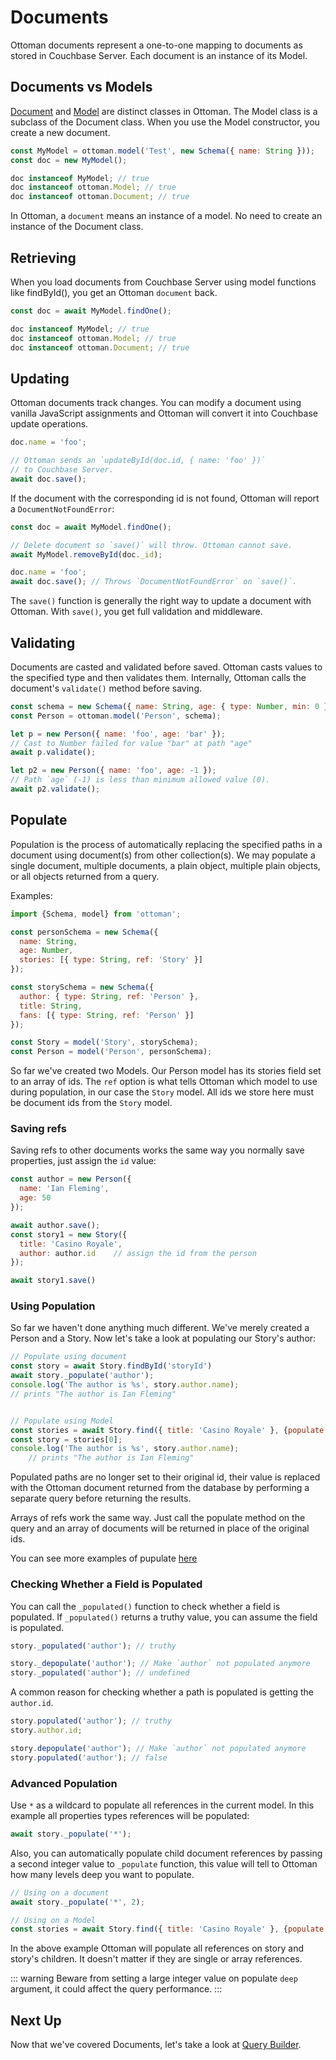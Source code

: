 # Documents

Ottoman documents represent a one-to-one mapping to documents as stored in Couchbase Server. Each document is an instance of its Model.

## Documents vs Models

[Document](/classes/document.html) and [Model](/classes/model.html) are distinct classes in Ottoman. The Model class is a subclass of the Document class. When you use the Model constructor, you create a new document.

```javascript
const MyModel = ottoman.model('Test', new Schema({ name: String }));
const doc = new MyModel();

doc instanceof MyModel; // true
doc instanceof ottoman.Model; // true
doc instanceof ottoman.Document; // true
```

In Ottoman, a `document` means an instance of a model. No need to create an instance of the Document class.

## Retrieving

When you load documents from Couchbase Server using model functions like findById(), you get an Ottoman `document` back.

```javascript
const doc = await MyModel.findOne();

doc instanceof MyModel; // true
doc instanceof ottoman.Model; // true
doc instanceof ottoman.Document; // true
```

## Updating

Ottoman documents track changes. You can modify a document using vanilla JavaScript assignments and Ottoman will convert it into Couchbase update operations.

```javascript
doc.name = 'foo';

// Ottoman sends an `updateById(doc.id, { name: 'foo' })`
// to Couchbase Server.
await doc.save();
```

If the document with the corresponding id is not found, Ottoman will report a `DocumentNotFoundError`:

```javascript
const doc = await MyModel.findOne();

// Delete document so `save()` will throw. Ottoman cannot save.
await MyModel.removeById(doc._id);

doc.name = 'foo';
await doc.save(); // Throws `DocumentNotFoundError` on `save()`.
```

The `save()` function is generally the right way to update a document with Ottoman. With `save()`, you get full validation and middleware.

## Validating

Documents are casted and validated before saved. Ottoman casts values to the specified type and then validates them. Internally, Ottoman calls the document's `validate()` method before saving.

```javascript
const schema = new Schema({ name: String, age: { type: Number, min: 0 } });
const Person = ottoman.model('Person', schema);

let p = new Person({ name: 'foo', age: 'bar' });
// Cast to Number failed for value "bar" at path "age"
await p.validate();

let p2 = new Person({ name: 'foo', age: -1 });
// Path `age` (-1) is less than minimum allowed value (0).
await p2.validate();
```

## Populate

Population is the process of automatically replacing the specified paths in a document using document(s) from other collection(s). We may populate a single document, multiple documents, a plain object, multiple plain objects, or all objects returned from a query.

Examples:

```javascript
import {Schema, model} from 'ottoman';

const personSchema = new Schema({
  name: String,
  age: Number,
  stories: [{ type: String, ref: 'Story' }]
});

const storySchema = new Schema({
  author: { type: String, ref: 'Person' },
  title: String,
  fans: [{ type: String, ref: 'Person' }]
});

const Story = model('Story', storySchema);
const Person = model('Person', personSchema);
```

So far we've created two Models. Our Person model has its stories field set to an array of ids.
The `ref` option is what tells Ottoman which model to use during population, in our case the `Story` model. All ids we store here must be document ids from the `Story` model.

### Saving refs

Saving refs to other documents works the same way you normally save properties, just assign the `id` value:

```javascript
const author = new Person({
  name: 'Ian Fleming',
  age: 50
});

await author.save();
const story1 = new Story({
  title: 'Casino Royale',
  author: author.id    // assign the id from the person
});

await story1.save()
```

### Using Population

So far we haven't done anything much different. We've merely created a Person and a Story.
Now let's take a look at populating our Story's author:

```javascript
// Populate using document
const story = await Story.findById('storyId')
await story._populate('author');
console.log('The author is %s', story.author.name);
// prints "The author is Ian Fleming"


// Populate using Model
const stories = await Story.find({ title: 'Casino Royale' }, {populate: 'author'})
const story = stories[0];
console.log('The author is %s', story.author.name);
    // prints "The author is Ian Fleming"
```

Populated paths are no longer set to their original id, their value is replaced with the Ottoman document returned from the database by performing a separate query before returning the results.

Arrays of refs work the same way. Just call the populate method on the query and an array of documents will be returned in place of the original ids.

You can see more examples of pupulate [here](https://v2.ottomanjs.com/classes/document.html#populate)

### Checking Whether a Field is Populated

You can call the `_populated()` function to check whether a field is populated. If `_populated()` returns a truthy value, you can assume the field is populated.

```javascript
story._populated('author'); // truthy

story._depopulate('author'); // Make `author` not populated anymore
story._populated('author'); // undefined
```

A common reason for checking whether a path is populated is getting the `author.id`.

```javascript
story.populated('author'); // truthy
story.author.id; 

story.depopulate('author'); // Make `author` not populated anymore
story.populated('author'); // false
```

### Advanced Population

Use `*` as a wildcard to populate all references in the current model. In this example all properties types references will be populated:

```javascript
await story._populate('*');
```

Also, you can automatically populate child document references by passing a second integer value to `_populate` function,
this value will tell to Ottoman how many levels deep you want to populate.

```javascript
// Using on a document
await story._populate('*', 2);

// Using on a Model
const stories = await Story.find({ title: 'Casino Royale' }, {populate: 'author', populateMaxDeep: 2})
```

In the above example Ottoman will populate all references on story and story's children.
It doesn't matter if they are single or array references.

::: warning
Beware from setting a large integer value on populate `deep` argument, it could affect the query performance.
:::

## Next Up

Now that we've covered Documents, let's take a look at [Query Builder](/guides/query-builder).
